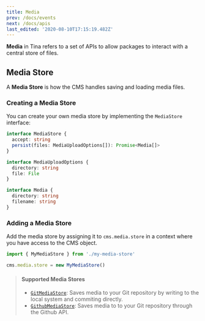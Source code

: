 ```yaml
---
title: Media
prev: /docs/events
next: /docs/apis
last_edited: '2020-08-10T17:15:19.482Z'
---
```

**Media** in Tina refers to a set of APIs to allow packages to interact with a central store of files.

## Media Store

A **Media Store** is how the CMS handles saving and loading media files.

### Creating a Media Store

You can create your own media store by implementing the `MediaStore` interface:

```typescript
interface MediaStore {
  accept: string
  persist(files: MediaUploadOptions[]): Promise<Media[]>
}

interface MediaUploadOptions {
  directory: string
  file: File
}

interface Media {
  directory: string
  filename: string
}
```

### Adding a Media Store

Add the media store by assigning it to `cms.media.store` in a context where you have access to the CMS object.

```javascript
import { MyMediaStore } from './my-media-store'

cms.media.store = new MyMediaStore()
```

> #### Supported Media Stores
>
> * [`GitMediaStore`](/guides/nextjs/git/adding-backend): Saves media to your Git repository by writing to the local system and commiting directly.
> * [`GithubMediaStore`](/packages/react-tinacms-github): Saves media to to your Git repository through the Github API.